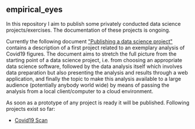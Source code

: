 ## empirical_eyes

In this repository I aim to publish some privately conducted data science projects/exercises. The documentation of these projects is ongoing. 

Currently the following document ["Publishing a data science project"](https://github.com/MWelHeb/01_Covid19_Scan/blob/main/Data_Science_Projects.md) contains a description of a first project related to an exemplary analysis of Covid19 figures. The document aims to stretch the full picture from the starting point of a data science project, i.e. from choosing an appropriate data science software, followed by the data analysis itself which involves data preparation but also presenting the analysis and results through a web application, and finally the topic to make this analysis available to a large audience (potentially anybody world wide) by means of passing the analysis from a local client/computer to a cloud environment. 

As soon as a prototype of any project is ready it will be published. Following projects exist so far:

- [Covid19 Scan](http://18.192.208.203:8502/)



